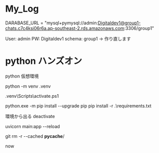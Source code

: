 # My_Log

DARABASE_URL = "mysql+pymysql://admin:Digitaldev1@group1-chats.c7c4ksi06r6a.ap-southeast-2.rds.amazonaws.com:3306/group1"

User: admin
PW: Digitaldev1
schema: group1
→ 作り直します

# python ハンズオン

python 仮想環境

<!-- 作成 -->

python -m venv .venv

<!-- 環境に入る(作成したフォルダで) -->

.venv\Scripts\activate.ps1

<!-- 仮想環境に入った状態で -->

python.exe -m pip install --upgrade pip
pip install -r .\requirements.txt

環境から出る
deactivate

<!-- 仮想環境に入った状態でアプリを立ち上げる -->
<!-- mainは変更 -->

uvicorn main:app --reload

<!-- github pycacheをコミットしないために -->

git rm -r --cached **pycache**/

<!-- テストたくみ -->

now
